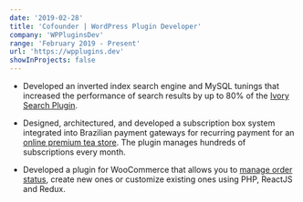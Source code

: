 ```yaml
---
date: '2019-02-28'
title: 'Cofounder | WordPress Plugin Developer'
company: 'WPPluginsDev'
range: 'February 2019 - Present'
url: 'https://wpplugins.dev'
showInProjects: false
---
```


- Developed an inverted index search engine and MySQL tunings that increased the performance of search results by up to 80% of the [Ivory Search Plugin](https://wordpress.org/plugins/add-search-to-menu/).

- Designed, architectured, and developed a subscription box system integrated into Brazilian payment gateways for recurring payment for an [online premium tea store](https://sitioshimada.com.br/). The plugin manages hundreds of subscriptions every month.

- Developed a plugin for WooCommerce that allows you to [manage order status](https://wordpress.org/plugins/wppdev-woocommerce-order-status/), create new ones or customize existing ones using PHP, ReactJS and Redux.